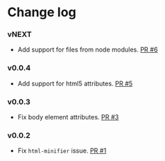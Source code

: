 # Change log

### vNEXT

- Add support for files from node modules. [PR #6](https://github.com/Urigo/meteor-static-html-compiler/pull/6)

### v0.0.4

- Add support for html5 attributes. [PR #5](https://github.com/Urigo/meteor-static-html-compiler/pull/5)

### v0.0.3

- Fix body element attributes. [PR #3](https://github.com/Urigo/meteor-static-html-compiler/pull/3)

### v0.0.2

- Fix `html-minifier` issue. [PR #1](https://github.com/Urigo/meteor-static-html-compiler/pull/1)
